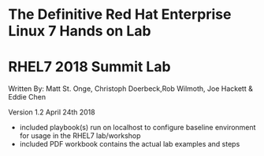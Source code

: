 # The Definitive Red Hat Enterprise Linux 7 Hands on Lab
# RHEL7 2018 Summit Lab
Written By: Matt St. Onge, Christoph Doerbeck,Rob Wilmoth, Joe Hackett & Eddie Chen


Version 1.2 April 24th 2018 
* included playbook(s) run on localhost to configure baseline environment for usage in the RHEL7 lab/workshop
* included PDF workbook contains the actual lab examples and steps
